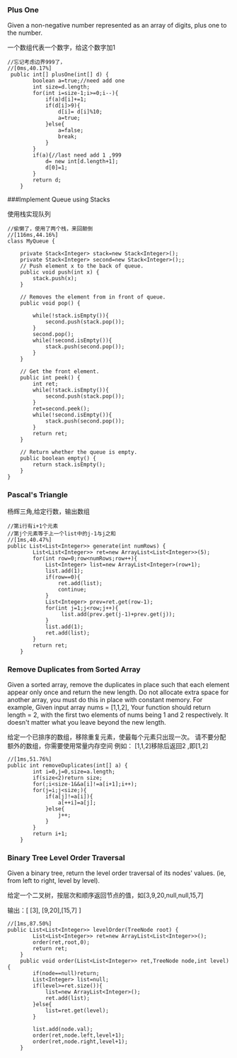 ### Plus One
Given a non-negative number represented as an array of digits, plus one to the number.

一个数组代表一个数字，给这个数字加1

```
//忘记考虑边界999了，
//[0ms,40.17%]
 public int[] plusOne(int[] d) {
        boolean a=true;//need add one
        int size=d.length;
        for(int i=size-1;i>=0;i--){
            if(a)d[i]+=1;
            if(d[i]>9){
                d[i]= d[i]%10;
                a=true;
            }else{
                a=false;
                break;
            }
        }
        if(a){//last need add 1 ,999
            d= new int[d.length+1];
            d[0]=1;
        }
        return d;
    }
```


###Implement Queue using Stacks


使用栈实现队列

```
//偷懒了，使用了两个栈，来回颠倒
//[116ms,44.16%]
class MyQueue {
	
	private Stack<Integer> stack=new Stack<Integer>();
	private Stack<Integer> second=new Stack<Integer>();;
    // Push element x to the back of queue.
    public void push(int x) {
    	stack.push(x);
    }

    // Removes the element from in front of queue.
    public void pop() {
    	
    	while(!stack.isEmpty()){
    		second.push(stack.pop());
    	}
    	second.pop();
    	while(!second.isEmpty()){
    		stack.push(second.pop());
    	}
    }

    // Get the front element.
    public int peek() {
    	int ret;
    	while(!stack.isEmpty()){
    		second.push(stack.pop());
    	}
    	ret=second.peek();
    	while(!second.isEmpty()){
    		stack.push(second.pop());
    	}
    	return ret;
    }

    // Return whether the queue is empty.
    public boolean empty() {
        return stack.isEmpty();
    }
}
```


### Pascal's Triangle

杨辉三角,给定行数，输出数组

```
//第i行有i+1个元素
//第j个元素等于上一个list中的j-1与j之和
//[1ms,40.47%]
public List<List<Integer>> generate(int numRows) {
        List<List<Integer>> ret=new ArrayList<List<Integer>>(5);
        for(int row=0;row<numRows;row++){
            List<Integer> list=new ArrayList<Integer>(row+1);
            list.add(1);
            if(row==0){
                ret.add(list);
                continue;
            }
            List<Integer> prev=ret.get(row-1);
            for(int j=1;j<row;j++){
                 list.add(prev.get(j-1)+prev.get(j)); 
            }
            list.add(1);
            ret.add(list);
        }
        return ret;
    }
```

### Remove Duplicates from Sorted Array

Given a sorted array, remove the duplicates in place such that each element appear only once and return the new length.
Do not allocate extra space for another array, you must do this in place with constant memory.
For example,
Given input array nums = [1,1,2],
Your function should return length = 2, with the first two elements of nums being 1 and 2 respectively. It doesn't matter what you leave beyond the new length.

给定一个已排序的数组，移除重复元素，使最每个元素只出现一次。
请不要分配额外的数组，你需要使用常量内存空间
例如： [1,1,2]移除后返回2 ,即[1,2]
```
//[1ms,51.76%]
public int removeDuplicates(int[] a) {
        int i=0,j=0,size=a.length;
        if(size<2)return size;
        for(;i<size-1&&a[i]!=a[i+1];i++);
        for(j=i;j<size;){
            if(a[j]!=a[i]){
                a[++i]=a[j];
            }else{
                j++;
            }
        }
        return i+1;
    }
```


### Binary Tree Level Order Traversal

Given a binary tree, return the level order traversal of its nodes' values. (ie, from left to right, level by level).

给定一个二叉树，按层次和顺序返回节点的值，如[3,9,20,null,null,15,7]

输出：[ [3], [9,20],[15,7] ]

```
//[1ms,87.50%]
public List<List<Integer>> levelOrder(TreeNode root) {
        List<List<Integer>> ret=new ArrayList<List<Integer>>();
        order(ret,root,0);
        return ret;
    }
    public void order(List<List<Integer>> ret,TreeNode node,int level){
        if(node==null)return;
        List<Integer> list=null;
        if(level>=ret.size()){
            list=new ArrayList<Integer>();
            ret.add(list);
        }else{
            list=ret.get(level);
        }
        
        list.add(node.val);
        order(ret,node.left,level+1);
        order(ret,node.right,level+1);
    }


```